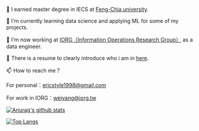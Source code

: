 <!--
**eric781ctf/eric781ctf** is a ✨ _special_ ✨ repository because its `README.md` (this file) appears on your GitHub profile.

Here are some ideas to get you started:

- 🔭 I’m currently working on ...
- 🌱 I’m currently learning ...
- 👯 I’m looking to collaborate on ...
- 🤔 I’m looking for help with ...
- 💬 Ask me about ...
- 📫 How to reach me: ericstyle1998@gmail.com
- 😄 Pronouns: ...
- ⚡ Fun fact: ...
-->

🔭 I earned master degree in IECS at [Feng-Chia university](https://www.fcu.edu.tw/en/).

🌱 I'm currently learning data science and applying ML for some of my projects.

:office: I'm now working at [IORG（Information Operations Research Group）](https://iorg.tw/) as a data engineer.

💬 There is a resume to clearly introduce who i am in [here](https://github.com/eric781ctf/Resume/blob/main/Resume.pdf).

📫 How to reach me？

For personal：ericstyle1998@gmail.com

For work in IORG：weiyang@iorg.tw

[![Anurag's github stats](https://github-readme-stats.vercel.app/api?username=eric781ctf&show_icons=true&theme=onedark)](https://github.com/anuraghazra/github-readme-stats)

[![Top Langs](https://github-readme-stats.vercel.app/api/top-langs/?username=eric781ctf)](https://github.com/anuraghazra/github-readme-stats)

